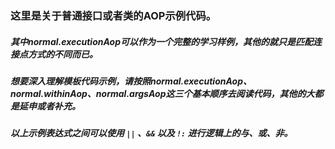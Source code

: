 ### 这里是关于普通接口或者类的AOP示例代码。

##### 其中normal.executionAop可以作为一个完整的学习样例，其他的就只是匹配连接点方式的不同而已。

##### 想要深入理解模板代码示例，请按照normal.executionAop、normal.withinAop、normal.argsAop这三个基本顺序去阅读代码，其他的大都是延申或者补充。

##### 以上示例表达式之间可以使用 `||` 、`&&` 以及 `!:` 进行逻辑上的与、或、非。